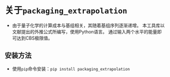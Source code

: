 # 关于`packaging_extrapolation`
* 由于量子化学的计算成本与基组相关，其随着基组序列逐渐递增。
本工具库以文献提出的外推公式所编写，使用Python语言。
通过输入两个水平的能量即可达到CBS极限值。

## 安装方法
* 使用`pip`命令安装：`pip install packaging_extrapolation`
